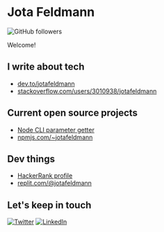 # Jota Feldmann

![GitHub followers](https://img.shields.io/github/followers/jotafeldmann?style=social)

Welcome!

## I write about tech

- [dev.to/jotafeldmann](https://dev.to/jotafeldmann)
- [stackoverflow.com/users/3010938/jotafeldmann](https://stackoverflow.com/users/3010938/jotafeldmann)

## Current open source projects

- [Node CLI parameter getter](https://www.npmjs.com/package/cli-parameter-getter)
- [npmjs.com/~jotafeldmann](https://www.npmjs.com/~jotafeldmann)

## Dev things

- [HackerRank profile](https://www.hackerrank.com/profile/jotafeldmann)
- [replit.com/@jotafeldmann](https://replit.com/@jotafeldmann)

## Let's keep in touch  

[![Twitter](https://img.shields.io/badge/twitter-%231DA1F2.svg?&style=for-the-badge&logo=twitter&logoColor=white)](https://twitter.com/jota__feldmann)
[![LinkedIn](https://img.shields.io/badge/linkedin-%230077B5.svg?&style=for-the-badge&logo=linkedin&logoColor=white)](https://www.linkedin.com/in/jotafeldmann)
